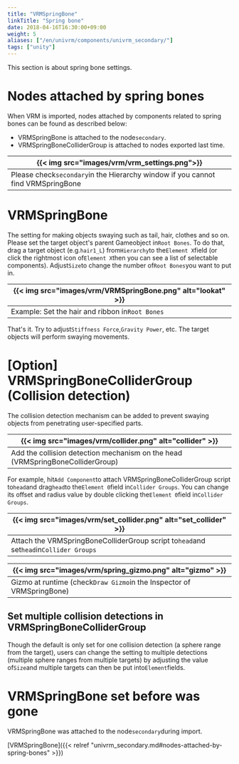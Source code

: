 ```yaml
---
title: "VRMSpringBone"
linkTitle: "Spring bone"
date: 2018-04-16T16:30:00+09:00
weight: 5
aliases: ["/en/univrm/components/univrm_secondary/"]
tags: ["unity"]
---
```


This section is about spring bone settings.

# Nodes attached by spring bones
When VRM is imported, nodes attached by components related to spring bones can be found as described below:

* VRMSpringBone is attached to the node``secondary``.
* VRMSpringBoneColliderGroup is attached to nodes exported last time.

|{{< img src="images/vrm/vrm_settings.png">}}|
|-----|
|Please check``secondary``in the Hierarchy window if you cannot find VRMSpringBone|

# VRMSpringBone
The setting for making objects swaying such as tail, hair, clothes and so on. Please set the target object's parent Gameobject in``Root Bones``. To do that, drag a target object (e.g.``hair1_L``) from``Hierarchy``to the``Element X``field (or click the rightmost icon of``Element X``then you can see a list of selectable components). Adjust``Size``to change the number of``Root Bones``you want to put in.

|{{< img src="images/vrm/VRMSpringBone.png" alt="lookat" >}}|
|-----|
|Example: Set the hair and ribbon in``Root Bones``|

That's it. Try to adjust``Stiffness Force``,``Gravity Power``, etc. The target objects will perform swaying movements.

# [Option] VRMSpringBoneColliderGroup (Collision detection)
The collision detection mechanism can be added to prevent swaying objects from penetrating user-specified parts.

|{{< img src="images/vrm/collider.png" alt="collider" >}}|
|-----|
|Add the collision detection mechanism on the head (VRMSpringBoneColliderGroup)|

For example, hit``Add Component``to attach VRMSpringBoneColliderGroup script to``head``and drag``head``to the``Element 0``field in``Collider Groups``. You can change its offset and radius value by double clicking the``Element 0``field in``Collider Groups``.

|{{< img src="images/vrm/set_collider.png" alt="set_collider" >}}|
|-----|
|Attach the VRMSpringBoneColliderGroup script to``head``and set``head``in``Collider Groups``|

|{{< img src="images/vrm/spring_gizmo.png" alt="gizmo" >}}|
|-----|
|Gizmo at runtime (check``Draw Gizmo``in the Inspector of VRMSpringBone)|

## Set multiple collision detections in VRMSpringBoneColliderGroup
Though the default is only set for one collision detection (a sphere range from the target), users can change the setting to multiple detections (multiple sphere ranges from multiple targets) by adjusting the value of``Size``and multiple targets can then be put into``Element``fields.

# VRMSpringBone set before was gone
VRMSpringBone was attached to the node```secondary```during import.

[VRMSpringBone]({{< relref "univrm_secondary.md#nodes-attached-by-spring-bones" >}})
